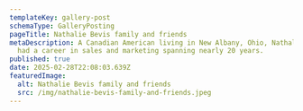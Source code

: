 ```yaml
---
templateKey: gallery-post
schemaType: GalleryPosting
pageTitle: Nathalie Bevis family and friends
metaDescription: A Canadian American living in New Albany, Ohio, Nathalie Bevis
  had a career in sales and marketing spanning nearly 20 years.
published: true
date: 2025-02-28T22:08:03.639Z
featuredImage:
  alt: Nathalie Bevis family and friends
  src: /img/nathalie-bevis-family-and-friends.jpeg
---
```

